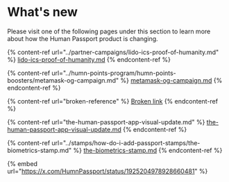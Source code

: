 # What's new

Please visit one of the following pages under this section to learn more about how the Human Passport product is changing.&#x20;

{% content-ref url="../partner-campaigns/lido-ics-proof-of-humanity.md" %}
[lido-ics-proof-of-humanity.md](../partner-campaigns/lido-ics-proof-of-humanity.md)
{% endcontent-ref %}

{% content-ref url="../humn-points-program/humn-points-boosters/metamask-og-campaign.md" %}
[metamask-og-campaign.md](../humn-points-program/humn-points-boosters/metamask-og-campaign.md)
{% endcontent-ref %}

{% content-ref url="broken-reference" %}
[Broken link](broken-reference)
{% endcontent-ref %}

{% content-ref url="the-human-passport-app-visual-update.md" %}
[the-human-passport-app-visual-update.md](the-human-passport-app-visual-update.md)
{% endcontent-ref %}

{% content-ref url="../stamps/how-do-i-add-passport-stamps/the-biometrics-stamp.md" %}
[the-biometrics-stamp.md](../stamps/how-do-i-add-passport-stamps/the-biometrics-stamp.md)
{% endcontent-ref %}

{% embed url="https://x.com/HumnPassport/status/1925204978928660481" %}
